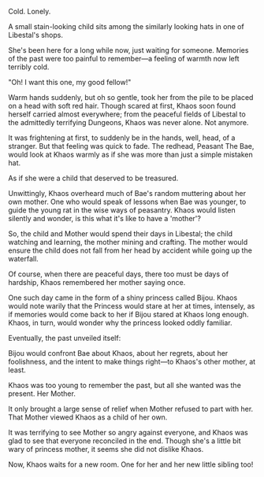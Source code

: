 Cold. Lonely.

A small stain-looking child sits among the similarly looking hats in one of Libestal's shops. 

She's been here for a long while now, just waiting for someone. Memories of the past were too painful to remember—a feeling of warmth now left terribly cold.

"Oh! I want this one, my good fellow!"

Warm hands suddenly, but oh so gentle, took her from the pile to be placed on a head with soft red hair. Though scared at first, Khaos soon found herself carried almost everywhere; from the peaceful fields of Libestal to the admittedly terrifying Dungeons, Khaos was never alone. Not anymore.

It was frightening at first, to suddenly be in the hands, well, head, of a stranger. But that feeling was quick to fade. The redhead, Peasant The Bae, would look at Khaos warmly as if she was more than just a simple mistaken hat.

As if she were a child that deserved to be treasured. 

Unwittingly, Khaos overheard much of Bae's random muttering about her own mother. One who would speak of lessons when Bae was younger, to guide the young rat in the wise ways of peasantry. Khaos would listen silently and wonder, is this what it's like to have a 'mother'?

So, the child and Mother would spend their days in Libestal; the child watching and learning, the mother mining and crafting. The mother would ensure the child does not fall from her head by accident while going up the waterfall. 

Of course, when there are peaceful days, there too must be days of hardship, Khaos remembered her mother saying once.

One such day came in the form of a shiny princess called Bijou. Khaos would note warily that the Princess would stare at her at times, intensely, as if memories would come back to her if Bijou stared at Khaos long enough. Khaos, in turn, would wonder why the princess looked oddly familiar.

Eventually, the past unveiled itself:

Bijou would confront Bae about Khaos, about her regrets, about her foolishness, and the intent to make things right—to Khaos's other mother, at least.

Khaos was too young to remember the past, but all she wanted was the present. Her Mother.

It only brought a large sense of relief when Mother refused to part with her. That Mother viewed Khaos as a child of her own.

It was terrifying to see Mother so angry against everyone, and Khaos was glad to see that everyone reconciled in the end. Though she's a little bit wary of princess mother, it seems she did not dislike Khaos. 

Now, Khaos waits for a new room. One for her and her new little sibling too!